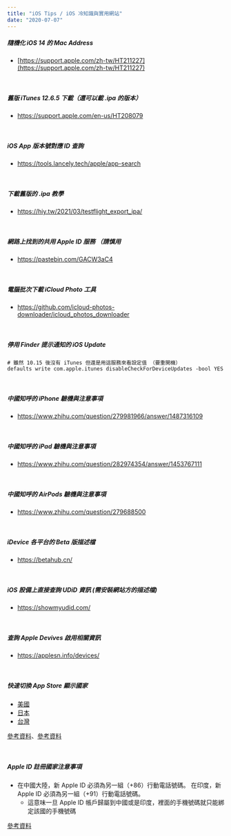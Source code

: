 ```yaml
---
title: "iOS Tips / iOS 冷知識與實用網站"
date: "2020-07-07"
---
```


##### 隨機化 iOS 14 的 Mac Address
* [https://support.apple.com/zh-tw/HT211227](https://support.apple.com/zh-tw/HT211227)

</br>

##### 舊版 iTunes 12.6.5 下載（還可以載 .ipa 的版本）
* https://support.apple.com/en-us/HT208079

</br>

##### iOS App 版本號對應 ID 查詢
* https://tools.lancely.tech/apple/app-search

</br>

##### 下載舊版的 .ipa 教學
* https://hiy.tw/2021/03/testflight_export_ipa/

</br>

##### 網路上找到的共用 Apple ID 服務 （請慎用
* https://pastebin.com/GACW3aC4

</br>


##### 電腦批次下載 iCloud Photo 工具
* https://github.com/icloud-photos-downloader/icloud_photos_downloader

</br>


##### 停用 Finder 提示通知的 iOS Update
```shell
# 雖然 10.15 後沒有 iTunes 但還是用這服務來看設定值 （要重開機）
defaults write com.apple.itunes disableCheckForDeviceUpdates -bool YES
```

</br>

##### 中國知呼的 iPhone 驗機與注意事項
* https://www.zhihu.com/question/279981966/answer/1487316109


</br>

##### 中國知呼的 iPad 驗機與注意事項
* https://www.zhihu.com/question/282974354/answer/1453767111


</br>

##### 中國知呼的 AirPods 驗機與注意事項
* https://www.zhihu.com/question/279688500


</br>

##### iDevice 各平台的 Beta 版描述檔
* https://betahub.cn/


</br>

##### iOS 設備上直接查詢 UDiD 資訊 (需安裝網站方的描述檔)
* https://showmyudid.com/


</br>



##### 查詢 Apple Devives 啟用相關資訊 
* https://applesn.info/devices/  


</br>

##### 快速切換 App Store 顯示國家
* [美國](https://itunes.apple.com/WebObjects/MZStore.woa/wa/resetAndRedirect?dsf=143441&mt=8&url=/WebObjects/MZStore.woa/wa/viewSoftware?cc=us)
* [日本](https://itunes.apple.com/WebObjects/MZStore.woa/wa/resetAndRedirect?dsf=143462&mt=8&url=/WebObjects/MZStore.woa/wa/viewSoftware?cc=jp)
* [台灣](https://itunes.apple.com/WebObjects/MZStore.woa/wa/resetAndRedirect?dsf=143470&mt=8&url=/WebObjects/MZStore.woa/wa/viewSoftware?cc=tw)

[參考資料](http://switchr.imagility.io)、[參考資料](https://as.dogged.cn/)


</br>



##### Apple ID 註冊國家注意事項

* 在中國大陸，新 Apple ID 必須為另一組（+86）行動電話號碼。 在印度，新 Apple ID 必須為另一組（+91）行動電話號碼。
    * 這意味一旦 Apple ID 帳戶歸屬到中國或是印度，裡面的手機號碼就只能綁定該國的手機號碼

[參考資料](https://support.apple.com/zh-tw/HT207944)

</br>